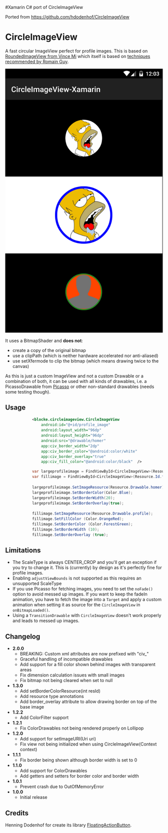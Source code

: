 #Xamarin C# port of CircleImageView

Ported from https://github.com/hdodenhof/CircleImageView

CircleImageView
===============

A fast circular ImageView perfect for profile images. This is based on [RoundedImageView from Vince Mi](https://github.com/vinc3m1/RoundedImageView) which itself is based on [techniques recommended by Romain Guy](http://www.curious-creature.org/2012/12/11/android-recipe-1-image-with-rounded-corners/).

![CircleImageView](https://github.com/blocke79/CircleImageView-Xamarin/raw/master/screenshot.png)

It uses a BitmapShader and **does not**:
* create a copy of the original bitmap
* use a clipPath (which is neither hardware accelerated nor anti-aliased)
* use setXfermode to clip the bitmap (which means drawing twice to the canvas)

As this is just a custom ImageView and not a custom Drawable or a combination of both, it can be used with all kinds of drawables, i.e. a PicassoDrawable from [Picasso](https://github.com/square/picasso) or other non-standard drawables (needs some testing though).


Usage
-----
```xml
            <blocke.circleimageview.CircleImageView
                android:id="@+id/profile_image"
                android:layout_width="96dp"
                android:layout_height="96dp"
                android:src="@drawable/homer"
                app:civ_border_width="2dp"
                app:civ_border_color="@android:color/white"
                app:civ_border_overlay="true" 
                app:civ_fill_color="@android:color/black"  />
```

```C#
			var largeprofileimage = FindViewById<CircleImageView>(Resource.Id.large_profile_image);
			var fillimage = FindViewById<CircleImageView>(Resource.Id.fill_image);

			largeprofileimage.SetImageResource(Resource.Drawable.homer);
			largeprofileimage.SetBorderColor(Color.Blue);
			largeprofileimage.SetBorderWidth(20);
			largeprofileimage.SetBorderOverlay(true);

			fillimage.SetImageResource(Resource.Drawable.profile);
			fillimage.SetFillColor (Color.OrangeRed);
			fillimage.SetBorderColor (Color.ForestGreen);
			fillimage.SetBorderWidth (10);
			fillimage.SetBorderOverlay (true);

```
Limitations
-----------
* The ScaleType is always CENTER_CROP and you'll get an exception if you try to change it. This is (currently) by design as it's perfectly fine for profile images.
* Enabling `adjustViewBounds` is not supported as this requires an unsupported ScaleType
* If you use Picasso for fetching images, you need to set the `noFade()` option to avoid messed up images. If you want to keep the fadeIn animation, you have to fetch the image into a `Target` and apply a custom animation when setting it as source for the `CircleImageView` in `onBitmapLoaded()`.
* Using a `TransitionDrawable` with `CircleImageView` doesn't work properly and leads to messed up images.

Changelog
---------
* **2.0.0**
    * BREAKING: Custom xml attributes are now prefixed with "civ_"
    * Graceful handling of incompatible drawables
    * Add support for a fill color shown behind images with transparent areas
    * Fix dimension calculation issues with small images
    * Fix bitmap not being cleared when set to null
* **1.3.0**
    * Add setBorderColorResource(int resId)
    * Add resource type annotations
    * Add border_overlay attribute to allow drawing border on top of the base image
* **1.2.2**
    * Add ColorFilter support
* **1.2.1**
    * Fix ColorDrawables not being rendered properly on Lollipop
* **1.2.0**
    * Add support for setImageURI(Uri uri)
    * Fix view not being initialized when using CircleImageView(Context context)
* **1.1.1**
    * Fix border being shown although border width is set to 0
* **1.1.0**
    * Add support for ColorDrawables
    * Add getters and setters for border color and border width
* **1.0.1**
    * Prevent crash due to OutOfMemoryError
* **1.0.0**
    * Initial release

## Credits
Henning Dodenhof for create its library [FloatingActionButton](https://github.com/hdodenhof/CircleImageView).